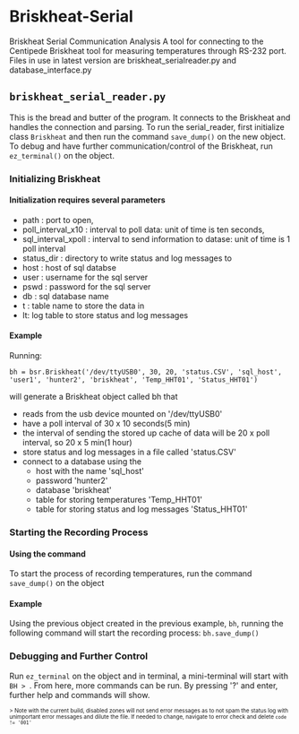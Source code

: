 # Briskheat-Serial
Briskheat Serial Communication Analysis
A tool for connecting to the Centipede Briskheat tool for measuring temperatures through RS-232 port. 
Files in use in latest version are briskheat_serialreader.py and database_interface.py

## ```briskheat_serial_reader.py```
This is the bread and butter of the program. It connects to the Briskheat and handles the connection and parsing.
To run the serial_reader, first initialize class ```Briskheat``` and then run the command ```save_dump()``` on the new object.
To debug and have further communication/control of the Briskheat, run ```ez_terminal()``` on the object.

### Initializing Briskheat
#### Initialization requires several parameters
- path : port to open,
- poll_interval_x10 : interval to poll data: unit of time is ten seconds,
- sql_interval_xpoll : interval to send information to datase: unit of time is 1 poll interval
- status_dir : directory to write status and log messages to
- host : host of sql databse
- user : username for the sql server
- pswd : password for the sql server
- db : sql database name
- t : table name to store the data in
- lt: log table to store status and log messages
#### Example
Running: 
```
bh = bsr.Briskheat('/dev/ttyUSB0', 30, 20, 'status.CSV', 'sql_host', 'user1', 'hunter2', 'briskheat', 'Temp_HHT01', 'Status_HHT01')
```
will generate a Briskheat object called bh that 
- reads from the usb device mounted on '/dev/ttyUSB0'
- have a poll interval of 30 x 10 seconds(5 min)
- the interval of sending the stored up cache of data will be 20 x poll interval, so 20 x 5 min(1 hour)
- store status and log messages in a file called 'status.CSV'
- connect to a database using the
  - host with the name 'sql_host'
  - password 'hunter2'
  - database 'briskheat'
  - table for storing temperatures 'Temp_HHT01'
  - table for storing status and log messages 'Status_HHT01'
  
### Starting the Recording Process
#### Using the command
To start the process of recording temperatures, run the command ```save_dump()``` on the object
#### Example
Using the previous object created in the previous example, ```bh```, running the following command will start the recording process:
```bh.save_dump()```

### Debugging and Further Control
Run ```ez_terminal``` on the object and in terminal, a mini-terminal will start with ```BH > ```. From here, more commands can be run. By pressing '?' and enter, further help and commands will show.

<sub><sup>> Note with the current build, disabled zones will not send error messages as to not spam the status log with unimportant error messages and dilute the file. If needed to change, navigate to error check and delete ```code != '001'```</sup></sub>
